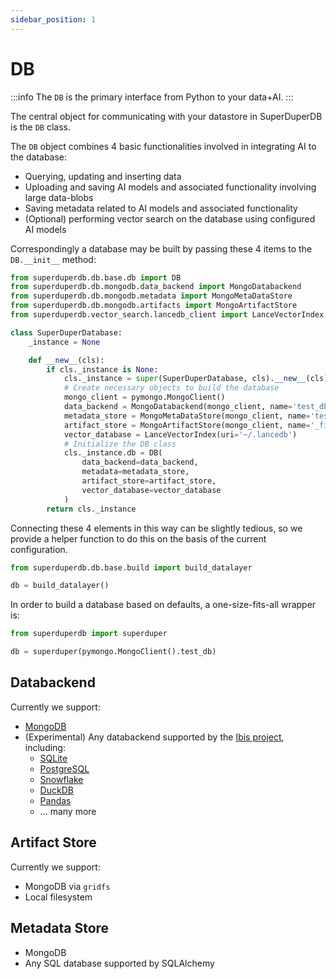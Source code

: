 ```yaml
---
sidebar_position: 1
---
```


# DB

:::info
The `DB` is the primary interface from Python to your data+AI.
:::

The central object for communicating with your datastore in SuperDuperDB is the `DB` class.

The `DB` object combines 4 basic functionalities involved in integrating AI to the database:

- Querying, updating and inserting data 
- Uploading and saving AI models and associated functionality involving large data-blobs
- Saving metadata related to AI models and associated functionality
- (Optional) performing vector search on the database using configured AI models

Correspondingly a database may be built by passing these 4 items to the `DB.__init__` method:

```python
from superduperdb.db.base.db import DB
from superduperdb.db.mongodb.data_backend import MongoDatabackend
from superduperdb.db.mongodb.metadata import MongoMetaDataStore
from superduperdb.db.mongodb.artifacts import MongoArtifactStore
from superduperdb.vector_search.lancedb_client import LanceVectorIndex

class SuperDuperDatabase:
    _instance = None

    def __new__(cls):
        if cls._instance is None:
            cls._instance = super(SuperDuperDatabase, cls).__new__(cls)
            # Create necessary objects to build the database
            mongo_client = pymongo.MongoClient()
            data_backend = MongoDatabackend(mongo_client, name='test_db')
            metadata_store = MongoMetaDataStore(mongo_client, name='test_db')
            artifact_store = MongoArtifactStore(mongo_client, name='_filesystem:test_db')
            vector_database = LanceVectorIndex(uri='~/.lancedb')
            # Initialize the DB class
            cls._instance.db = DB(
                data_backend=data_backend,
                metadata=metadata_store,
                artifact_store=artifact_store,
                vector_database=vector_database
            )
        return cls._instance
```

Connecting these 4 elements in this way can be slightly tedious, so we provide a helper function to do this on 
the basis of the current configuration.

```python
from superduperdb.db.base.build import build_datalayer

db = build_datalayer()
```

In order to build a database based on defaults, a one-size-fits-all wrapper is:

```python
from superduperdb import superduper

db = superduper(pymongo.MongoClient().test_db)
```

## Databackend

Currently we support:

- [MongoDB](https://www.mongodb.com/)
- (Experimental) Any databackend supported by the [Ibis project](https://ibis-project.org/), including:
  - [SQLite](https://www.sqlite.org/index.html)
  - [PostgreSQL](https://www.postgresql.org/)
  - [Snowflake](https://www.snowflake.com/en/)
  - [DuckDB](https://duckdb.org/)
  - [Pandas](https://pandas.pydata.org/)
  - ... many more

## Artifact Store

Currently we support:
- MongoDB via `gridfs`
- Local filesystem

## Metadata Store

- MongoDB
- Any SQL database supported by SQLAlchemy
